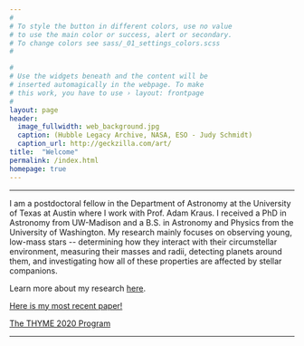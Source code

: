 ```yaml
---
#
# To style the button in different colors, use no value
# to use the main color or success, alert or secondary.
# To change colors see sass/_01_settings_colors.scss
#

#
# Use the widgets beneath and the content will be
# inserted automagically in the webpage. To make
# this work, you have to use › layout: frontpage
#
layout: page
header:
  image_fullwidth: web_background.jpg
  caption: (Hubble Legacy Archive, NASA, ESO - Judy Schmidt)
  caption_url: http://geckzilla.com/art/
title:  "Welcome"
permalink: /index.html
homepage: true
---
```

<hr>
I am a postdoctoral fellow in the Department of Astronomy at the University of Texas at Austin where I work with Prof. Adam Kraus.  I received a PhD in Astronomy from UW-Madison and a B.S. in Astronomy and Physics from the University of Washington.  My research mainly focuses on observing young, low-mass stars -- determining how they interact with their circumstellar environment, measuring their masses and radii, detecting planets around them, and investigating how all of these properties are affected by stellar companions. 

[//]: # (My dissertation focuses on the late stages of binary star formation. Specifically, I study how the orbital motion of binary stars affects the distribution and dynamics of circumstellar material. More broadly, I am interested in using the intrinsic variability of accreting systems as a tool to understand the interaction between forming stars and their surrounding material. )

Learn more about my research <a href='https://tofflemire.github.io/research/'>here</a>.

<a href='https://ui.adsabs.harvard.edu/abs/2019arXiv191012878T/abstract' target="blank">Here is my most recent paper!</a>

<a href='/local_files/Welcome_to_THYME2020.pdf' target="_blank">The THYME 2020 Program</a>

<hr>
